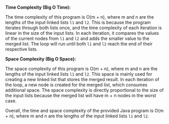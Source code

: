 **Time Complexity (Big O Time):**

The time complexity of this program is O(m + n), where m and n are the lengths of the input linked lists `l1` and `l2`. This is because the program iterates through both lists once, and the time complexity of each iteration is linear in the size of the input lists. In each iteration, it compares the values of the current nodes from `l1` and `l2` and adds the smaller value to the merged list. The loop will run until both `l1` and `l2` reach the end of their respective lists.

**Space Complexity (Big O Space):**

The space complexity of this program is O(m + n), where m and n are the lengths of the input linked lists `l1` and `l2`. This space is mainly used for creating a new linked list that stores the merged result. In each iteration of the loop, a new node is created for the merged list, which consumes additional space. The space complexity is directly proportional to the size of the input lists because the merged list will have m + n nodes in the worst case.

Overall, the time and space complexity of the provided Java program is O(m + n), where m and n are the lengths of the input linked lists `l1` and `l2`.
